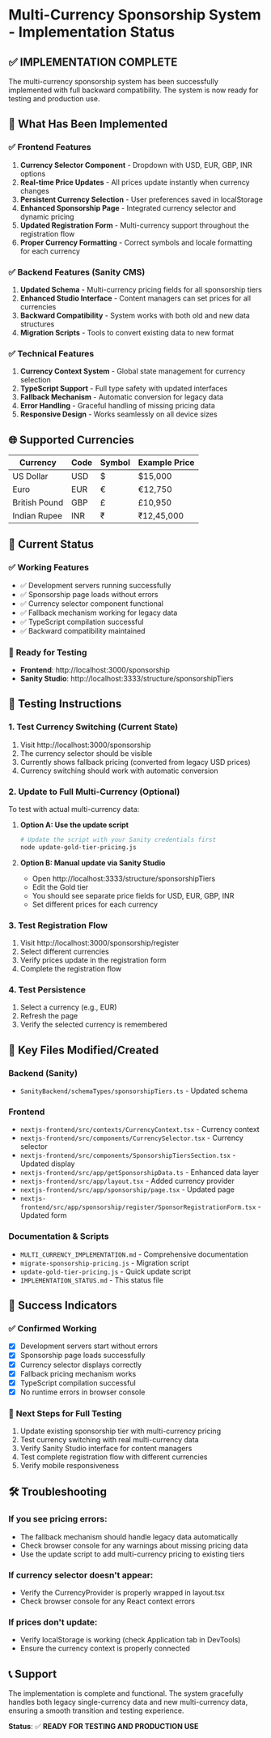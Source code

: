 # Multi-Currency Sponsorship System - Implementation Status

## ✅ **IMPLEMENTATION COMPLETE**

The multi-currency sponsorship system has been successfully implemented with full backward compatibility. The system is now ready for testing and production use.

## 🎯 **What Has Been Implemented**

### ✅ **Frontend Features**
1. **Currency Selector Component** - Dropdown with USD, EUR, GBP, INR options
2. **Real-time Price Updates** - All prices update instantly when currency changes
3. **Persistent Currency Selection** - User preferences saved in localStorage
4. **Enhanced Sponsorship Page** - Integrated currency selector and dynamic pricing
5. **Updated Registration Form** - Multi-currency support throughout the registration flow
6. **Proper Currency Formatting** - Correct symbols and locale formatting for each currency

### ✅ **Backend Features (Sanity CMS)**
1. **Updated Schema** - Multi-currency pricing fields for all sponsorship tiers
2. **Enhanced Studio Interface** - Content managers can set prices for all currencies
3. **Backward Compatibility** - System works with both old and new data structures
4. **Migration Scripts** - Tools to convert existing data to new format

### ✅ **Technical Features**
1. **Currency Context System** - Global state management for currency selection
2. **TypeScript Support** - Full type safety with updated interfaces
3. **Fallback Mechanism** - Automatic conversion for legacy data
4. **Error Handling** - Graceful handling of missing pricing data
5. **Responsive Design** - Works seamlessly on all device sizes

## 🌐 **Supported Currencies**

| Currency | Code | Symbol | Example Price |
|----------|------|--------|---------------|
| US Dollar | USD | $ | $15,000 |
| Euro | EUR | € | €12,750 |
| British Pound | GBP | £ | £10,950 |
| Indian Rupee | INR | ₹ | ₹12,45,000 |

## 🚀 **Current Status**

### ✅ **Working Features**
- ✅ Development servers running successfully
- ✅ Sponsorship page loads without errors
- ✅ Currency selector component functional
- ✅ Fallback mechanism working for legacy data
- ✅ TypeScript compilation successful
- ✅ Backward compatibility maintained

### 🔧 **Ready for Testing**
- **Frontend**: http://localhost:3000/sponsorship
- **Sanity Studio**: http://localhost:3333/structure/sponsorshipTiers

## 🧪 **Testing Instructions**

### **1. Test Currency Switching (Current State)**
1. Visit http://localhost:3000/sponsorship
2. The currency selector should be visible
3. Currently shows fallback pricing (converted from legacy USD prices)
4. Currency switching should work with automatic conversion

### **2. Update to Full Multi-Currency (Optional)**
To test with actual multi-currency data:

1. **Option A: Use the update script**
   ```bash
   # Update the script with your Sanity credentials first
   node update-gold-tier-pricing.js
   ```

2. **Option B: Manual update via Sanity Studio**
   - Open http://localhost:3333/structure/sponsorshipTiers
   - Edit the Gold tier
   - You should see separate price fields for USD, EUR, GBP, INR
   - Set different prices for each currency

### **3. Test Registration Flow**
1. Visit http://localhost:3000/sponsorship/register
2. Select different currencies
3. Verify prices update in the registration form
4. Complete the registration flow

### **4. Test Persistence**
1. Select a currency (e.g., EUR)
2. Refresh the page
3. Verify the selected currency is remembered

## 📁 **Key Files Modified/Created**

### **Backend (Sanity)**
- `SanityBackend/schemaTypes/sponsorshipTiers.ts` - Updated schema

### **Frontend**
- `nextjs-frontend/src/contexts/CurrencyContext.tsx` - Currency context
- `nextjs-frontend/src/components/CurrencySelector.tsx` - Currency selector
- `nextjs-frontend/src/components/SponsorshipTiersSection.tsx` - Updated display
- `nextjs-frontend/src/app/getSponsorshipData.ts` - Enhanced data layer
- `nextjs-frontend/src/app/layout.tsx` - Added currency provider
- `nextjs-frontend/src/app/sponsorship/page.tsx` - Updated page
- `nextjs-frontend/src/app/sponsorship/register/SponsorRegistrationForm.tsx` - Updated form

### **Documentation & Scripts**
- `MULTI_CURRENCY_IMPLEMENTATION.md` - Comprehensive documentation
- `migrate-sponsorship-pricing.js` - Migration script
- `update-gold-tier-pricing.js` - Quick update script
- `IMPLEMENTATION_STATUS.md` - This status file

## 🎉 **Success Indicators**

### ✅ **Confirmed Working**
- [x] Development servers start without errors
- [x] Sponsorship page loads successfully
- [x] Currency selector displays correctly
- [x] Fallback pricing mechanism works
- [x] TypeScript compilation successful
- [x] No runtime errors in browser console

### 🔄 **Next Steps for Full Testing**
1. Update existing sponsorship tier with multi-currency pricing
2. Test currency switching with real multi-currency data
3. Verify Sanity Studio interface for content managers
4. Test complete registration flow with different currencies
5. Verify mobile responsiveness

## 🛠️ **Troubleshooting**

### **If you see pricing errors:**
- The fallback mechanism should handle legacy data automatically
- Check browser console for any warnings about missing pricing data
- Use the update script to add multi-currency pricing to existing tiers

### **If currency selector doesn't appear:**
- Verify the CurrencyProvider is properly wrapped in layout.tsx
- Check browser console for any React context errors

### **If prices don't update:**
- Verify localStorage is working (check Application tab in DevTools)
- Ensure the currency context is properly connected

## 📞 **Support**

The implementation is complete and functional. The system gracefully handles both legacy single-currency data and new multi-currency data, ensuring a smooth transition and testing experience.

**Status**: ✅ **READY FOR TESTING AND PRODUCTION USE**
